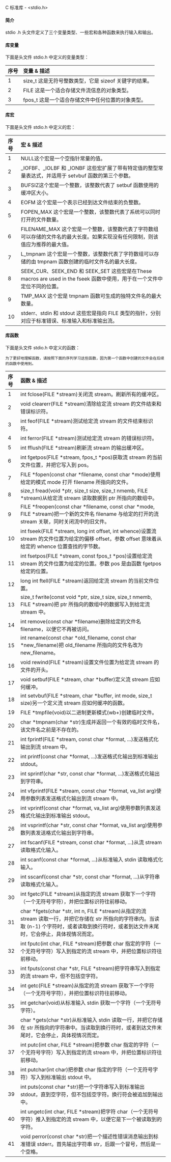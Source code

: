  C 标准库 - <stdio.h>
 
#### 简介

 stdio .h 头文件定义了三个变量类型、一些宏和各种函数来执行输入和输出。

 
#### 库变量

 下面是头文件 stdio.h 中定义的变量类型：

 

|序号|变量 &amp; 描述|
|:--|:--|
|1|size_t 这是无符号整数类型，它是 sizeof 关键字的结果。|
|2|FILE 这是一个适合存储文件流信息的对象类型。|
|3|fpos_t 这是一个适合存储文件中任何位置的对象类型。|


#### 库宏

 下面是头文件 stdio.h 中定义的宏：

 

|序号|宏 &amp; 描述|
|:--|:--|
|1|NULL这个宏是一个空指针常量的值。|
|2|_IOFBF、_IOLBF 和  _IONBF 这些宏扩展了带有特定值的整型常量表达式，并适用于 setvbuf 函数的第三个参数。|
|3|BUFSIZ这个宏是一个整数，该整数代表了 setbuf 函数使用的缓冲区大小。|
|4|EOFM 这个宏是一个表示已经到达文件结束的负整数。|
|5|FOPEN_MAX 这个宏是一个整数，该整数代表了系统可以同时打开的文件数量。|
|6|FILENAME_MAX 这个宏是一个整数，该整数代表了字符数组可以存储的文件名的最大长度。如果实现没有任何限制，则该值应为推荐的最大值。|
|7|L_tmpnam 这个宏是一个整数，该整数代表了字符数组可以存储的由 tmpnam 函数创建的临时文件名的最大长度。|
|8|SEEK_CUR、SEEK_END 和 SEEK_SET 这些宏是在These macros are used in the fseek 函数中使用，用于在一个文件中定位不同的位置。|
|9|TMP_MAX  这个宏是 tmpnam 函数可生成的独特文件名的最大数量。|
|10|stderr、stdin 和 stdout  这些宏是指向 FILE 类型的指针，分别对应于标准错误、标准输入和标准输出流。|


#### 库函数

 下面是头文件 stdio.h 中定义的函数：

 
```
为了更好地理解函数，请按照下面的序列学习这些函数，因为第一个函数中创建的文件会在后续的函数中使用到。
```
 

|序号|函数 &amp; 描述|
|:--|:--|
|1|int fclose(FILE *stream)关闭流 stream。刷新所有的缓冲区。|
|2|void clearerr(FILE *stream)清除给定流 stream 的文件结束和错误标识符。|
|3|int feof(FILE *stream)测试给定流 stream 的文件结束标识符。|
|4|int ferror(FILE *stream)测试给定流 stream 的错误标识符。|
|5|int fflush(FILE *stream)刷新流 stream 的输出缓冲区。|
|6|int fgetpos(FILE *stream, fpos_t *pos)获取流 stream 的当前文件位置，并把它写入到 pos。|
|7|FILE *fopen(const char *filename, const char *mode)使用给定的模式 mode 打开 filename 所指向的文件。|
|8|size_t fread(void *ptr, size_t size, size_t nmemb, FILE *stream)从给定流 stream 读取数据到 ptr 所指向的数组中。|
|9|FILE *freopen(const char *filename, const char *mode, FILE *stream)把一个新的文件名 filename 与给定的打开的流 stream 关联，同时关闭流中的旧文件。|
|10|int fseek(FILE *stream, long int offset, int whence)设置流 stream 的文件位置为给定的偏移 offset，参数 offset 意味着从给定的 whence 位置查找的字节数。|
|11|int fsetpos(FILE *stream, const fpos_t *pos)设置给定流 stream 的文件位置为给定的位置。参数 pos 是由函数 fgetpos 给定的位置。|
|12|long int ftell(FILE *stream)返回给定流 stream 的当前文件位置。|
|13|size_t fwrite(const void *ptr, size_t size, size_t nmemb, FILE *stream)把 ptr 所指向的数组中的数据写入到给定流 stream 中。|
|14|int remove(const char *filename)删除给定的文件名 filename，以便它不再被访问。|
|15|int rename(const char *old_filename, const char *new_filename)把 old_filename 所指向的文件名改为 new_filename。|
|16|void rewind(FILE *stream)设置文件位置为给定流 stream 的文件的开头。|
|17|void setbuf(FILE *stream, char *buffer)定义流 stream 应如何缓冲。|
|18|int setvbuf(FILE *stream, char *buffer, int mode, size_t size)另一个定义流 stream 应如何缓冲的函数。|
|19|FILE *tmpfile(void)以二进制更新模式(wb+)创建临时文件。|
|20|char *tmpnam(char *str)生成并返回一个有效的临时文件名，该文件名之前是不存在的。|
|21|int fprintf(FILE *stream, const char *format, ...)发送格式化输出到流 stream 中。|
|22|int printf(const char *format, ...)发送格式化输出到标准输出 stdout。|
|23|int sprintf(char *str, const char *format, ...)发送格式化输出到字符串。|
|24|int vfprintf(FILE *stream, const char *format, va_list arg)使用参数列表发送格式化输出到流 stream 中。|
|25|int vprintf(const char *format, va_list arg)使用参数列表发送格式化输出到标准输出 stdout。|
|26|int vsprintf(char *str, const char *format, va_list arg)使用参数列表发送格式化输出到字符串。|
|27|int fscanf(FILE *stream, const char *format, ...)从流 stream 读取格式化输入。|
|28|int scanf(const char *format, ...)从标准输入 stdin 读取格式化输入。|
|29|int sscanf(const char *str, const char *format, ...)从字符串读取格式化输入。|
|30|int fgetc(FILE *stream)从指定的流 stream 获取下一个字符（一个无符号字符），并把位置标识符往前移动。|
|31|char *fgets(char *str, int n, FILE *stream)从指定的流 stream 读取一行，并把它存储在 str 所指向的字符串内。当读取 (n-1) 个字符时，或者读取到换行符时，或者到达文件末尾时，它会停止，具体视情况而定。|
|32|int fputc(int char, FILE *stream)把参数 char 指定的字符（一个无符号字符）写入到指定的流 stream 中，并把位置标识符往前移动。|
|33|int fputs(const char *str, FILE *stream)把字符串写入到指定的流 stream 中，但不包括空字符。|
|34|int getc(FILE *stream)从指定的流 stream 获取下一个字符（一个无符号字符），并把位置标识符往前移动。|
|35|int getchar(void)从标准输入 stdin 获取一个字符（一个无符号字符）。|
|36|char *gets(char *str)从标准输入 stdin 读取一行，并把它存储在 str 所指向的字符串中。当读取到换行符时，或者到达文件末尾时，它会停止，具体视情况而定。|
|37|int putc(int char, FILE *stream)把参数 char 指定的字符（一个无符号字符）写入到指定的流 stream 中，并把位置标识符往前移动。|
|38|int putchar(int char)把参数 char 指定的字符（一个无符号字符）写入到标准输出 stdout 中。|
|39|int puts(const char *str)把一个字符串写入到标准输出 stdout，直到空字符，但不包括空字符。换行符会被追加到输出中。|
|40|int ungetc(int char, FILE *stream)把字符 char（一个无符号字符）推入到指定的流 stream 中，以便它是下一个被读取到的字符。|
|41|void perror(const char *str)把一个描述性错误消息输出到标准错误 stderr。首先输出字符串 str，后跟一个冒号，然后是一个空格。|




